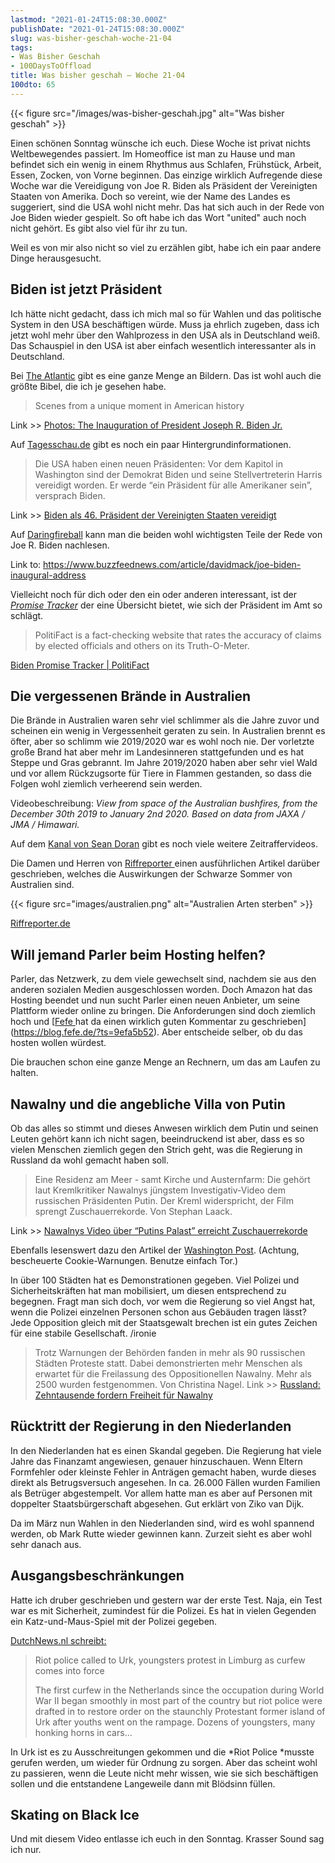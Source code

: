 ```yaml
---
lastmod: "2021-01-24T15:08:30.000Z"
publishDate: "2021-01-24T15:08:30.000Z"
slug: was-bisher-geschah-woche-21-04
tags:
- Was Bisher Geschah
- 100DaysToOffload
title: Was bisher geschah – Woche 21-04
100dto: 65
---
```


{{< figure src="/images/was-bisher-geschah.jpg" alt="Was bisher geschah" >}}


Einen schönen Sonntag wünsche ich euch. Diese Woche ist privat nichts Weltbewegendes passiert. Im Homeoffice ist man zu Hause und man befindet sich ein wenig in einem Rhythmus aus Schlafen, Frühstück, Arbeit, Essen, Zocken, von Vorne beginnen. Das einzige wirklich Aufregende diese Woche war die Vereidigung von Joe R. Biden als Präsident der Vereinigten Staaten von Amerika. Doch so vereint, wie der Name des Landes es suggeriert, sind die USA wohl nicht mehr. Das hat sich auch in der Rede von Joe Biden wieder gespielt. So oft habe ich das Wort "united" auch noch nicht gehört. Es gibt also viel für ihr zu tun.

Weil es von mir also nicht so viel zu erzählen gibt, habe ich ein paar andere Dinge herausgesucht.

## Biden ist jetzt Präsident

Ich hätte nicht gedacht, dass ich mich mal so für Wahlen und das politische System in den USA beschäftigen würde. Muss ja ehrlich zugeben, dass ich jetzt wohl mehr über den Wahlprozess in den USA als in Deutschland weiß. Das Schauspiel in den USA ist aber einfach wesentlich interessanter als in Deutschland. 

Bei [The Atlantic](https://www.theatlantic.com/photo/2021/01/photos-inauguration-president-joseph-r-biden/617749/) gibt es eine ganze Menge an Bildern. Das ist wohl auch die größte Bibel, die ich je gesehen habe. 

> Scenes from a unique moment in American history

Link >> [Photos: The Inauguration of President Joseph R. Biden Jr.](https://www.theatlantic.com/photo/2021/01/photos-inauguration-president-joseph-r-biden/617749/)

Auf [Tagesschau.de](https://www.tagesschau.de/ausland/biden-vereidigt-101.html) gibt es noch ein paar Hintergrundinformationen.

> Die USA haben einen neuen Präsidenten: Vor dem Kapitol in Washington sind der Demokrat Biden und seine Stellvertreterin Harris vereidigt worden. Er werde “ein Präsident für alle Amerikaner sein”, versprach Biden.

Link >> [Biden als 46. Präsident der Vereinigten Staaten vereidigt](https://www.tagesschau.de/ausland/biden-vereidigt-101.html)

Auf [Daringfireball](https://daringfireball.net/linked/2021/01/21/bidens-inaugural-address) kann man die beiden wohl wichtigsten Teile der Rede von Joe R. Biden nachlesen.

Link to: https://www.buzzfeednews.com/article/davidmack/joe-biden-inaugural-address

Vielleicht noch für dich oder den ein oder anderen interessant, ist der *[Promise Tracker](https://www.politifact.com/truth-o-meter/promises/biden-promise-tracker/?ruling=true)* der eine Übersicht bietet, wie sich der Präsident im Amt so schlägt. 

> PolitiFact is a fact-checking website that rates the accuracy of claims by elected officials and others on its Truth-O-Meter.

[Biden Promise Tracker | PolitiFact](https://www.politifact.com/truth-o-meter/promises/biden-promise-tracker/?ruling)

## Die vergessenen Brände in Australien

Die Brände in Australien waren sehr viel schlimmer als die Jahre zuvor und scheinen ein wenig in Vergessenheit geraten zu sein. In Australien brennt es öfter, aber so schlimm wie 2019/2020 war es wohl noch nie. Der vorletzte große Brand hat aber mehr im Landesinneren stattgefunden und es hat Steppe und Gras gebrannt. Im Jahre 2019/2020 haben aber sehr viel Wald und vor allem Rückzugsorte für Tiere in Flammen gestanden, so dass die Folgen wohl ziemlich verheerend sein werden. 

Videobeschreibung: *View from space of the Australian bushfires, from the December 30th 2019 to January 2nd 2020. Based on data from JAXA / JMA / Himawari.*

Auf dem [Kanal von Sean Doran](https://www.youtube.com/c/Se%C3%A1nDoran/videos) gibt es noch viele weitere Zeitraffervideos.

Die Damen und Herren von [Riffreporter ](https://www.riffreporter.de/naturschutz-biodiversitaet-trinkwasser/black-summer-feuer-australien-klima-natur-jahr-danach/) einen ausführlichen Artikel darüber geschrieben, welches die Auswirkungen der Schwarze Sommer von Australien sind.

{{< figure src="images/australien.png" alt="Australien Arten sterben" >}}

[Riffreporter.de](https://www.riffreporter.de/naturschutz-biodiversitaet-trinkwasser/black-summer-feuer-australien-klima-natur-jahr-danach/)


## Will jemand Parler beim Hosting helfen?

Parler, das Netzwerk, zu dem viele gewechselt sind, nachdem sie aus den anderen sozialen Medien ausgeschlossen worden. Doch Amazon hat das Hosting beendet und nun sucht Parler einen neuen Anbieter, um seine Plattform wieder online zu bringen. Die Anforderungen sind doch ziemlich hoch und [[Fefe ](https://blog.fefe.de/?ts=9efa5b52)hat da einen wirklich guten Kommentar zu geschrieben](https://blog.fefe.de/?ts=9efa5b52). Aber entscheide selber, ob du das hosten wollen würdest.

Die brauchen schon eine ganze Menge an Rechnern, um das am Laufen zu halten.

## Nawalny und die angebliche Villa von Putin

Ob das alles so stimmt und dieses Anwesen wirklich dem Putin und seinen Leuten gehört kann ich nicht sagen, beeindruckend ist aber, dass es so vielen Menschen ziemlich gegen den Strich geht, was die Regierung in Russland da wohl gemacht haben soll.

> Eine Residenz am Meer - samt Kirche und Austernfarm: Die gehört laut Kremlkritiker Nawalnys jüngstem Investigativ-Video dem russischen Präsidenten Putin. Der Kreml widerspricht, der Film sprengt Zuschauerrekorde. Von Stephan Laack.

Link >> [Nawalnys Video über “Putins Palast” erreicht Zuschauerrekorde](https://www.tagesschau.de/ausland/asien/putin-palast-nawalny-101.html)

Ebenfalls lesenswert dazu den Artikel der [Washington Post](https://www.washingtonpost.com/world/europe/russia-navalny-video-putin/2021/01/20/a82e264a-5a4e-11eb-a849-6f9423a75ffd_story.html). (Achtung, bescheuerte Cookie-Warnungen. Benutze einfach Tor.)

In über 100 Städten hat es Demonstrationen gegeben. Viel Polizei und Sicherheitskräften hat man mobilisiert, um diesen entsprechend zu begegnen. Fragt man sich doch, vor wem die Regierung so viel Angst hat, wenn die Polizei einzelnen Personen schon aus Gebäuden tragen lässt? Jede Opposition gleich mit der Staatsgewalt brechen ist ein gutes Zeichen für eine stabile Gesellschaft. /ironie

> Trotz Warnungen der Behörden fanden in mehr als 90 russischen Städten Proteste statt. Dabei demonstrierten mehr Menschen als erwartet für die Freilassung des Oppositionellen Nawalny. Mehr als 2500 wurden festgenommen. Von Christina Nagel.
Link >> [Russland: Zehntausende fordern Freiheit für Nawalny](https://www.tagesschau.de/ausland/proteste-nawalny-107.html)

## Rücktritt der Regierung in den Niederlanden

In den Niederlanden hat es einen Skandal gegeben. Die Regierung hat viele Jahre das Finanzamt angewiesen, genauer hinzuschauen. Wenn Eltern Formfehler oder kleinste Fehler in Anträgen gemacht haben, wurde dieses direkt als Betrugsversuch angesehen. In ca. 26.000 Fällen wurden Familien als Betrüger abgestempelt. Vor allem hatte man es aber auf Personen mit doppelter Staatsbürgerschaft abgesehen. Gut erklärt von Ziko van Dijk.

Da im März nun Wahlen in den Niederlanden sind, wird es wohl spannend werden, ob Mark Rutte wieder gewinnen kann. Zurzeit sieht es aber wohl sehr danach aus.

## Ausgangsbeschränkungen

Hatte ich druber geschrieben und gestern war der erste Test. Naja, ein Test war es mit Sicherheit, zumindest für die Polizei. Es hat in vielen Gegenden ein Katz-und-Maus-Spiel mit der Polizei gegeben. 

[DutchNews.nl schreibt:](https://www.dutchnews.nl/news/2021/01/riot-police-called-to-urk-youngsters-protest-in-limburg-as-curfew-comes-into-force/)
    
> Riot police called to Urk, youngsters protest in Limburg as curfew comes into force 
> 
> The first curfew in the Netherlands since the occupation during World War II began smoothly in most part of the country but riot police were drafted in to restore order on the staunchly Protestant former island of Urk after youths went on the rampage. Dozens of youngsters, many honking horns in cars…

In Urk ist es zu Ausschreitungen gekommen und die *Riot Police *musste gerufen werden, um wieder für Ordnung zu sorgen. Aber das scheint wohl zu passieren, wenn die Leute nicht mehr wissen, wie sie sich beschäftigen sollen und die entstandene Langeweile dann mit Blödsinn füllen. 

## Skating on Black Ice

Und mit diesem Video entlasse ich euch in den Sonntag. Krasser Sound sag ich nur. 
